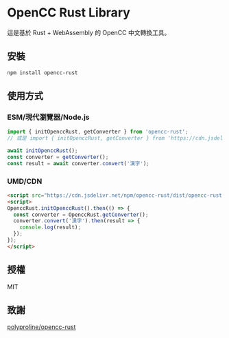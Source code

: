 # OpenCC Rust Library

這是基於 Rust + WebAssembly 的 OpenCC 中文轉換工具。

## 安裝

```sh
npm install opencc-rust
```

## 使用方式

### ESM/現代瀏覽器/Node.js

```js
import { initOpenccRust, getConverter } from 'opencc-rust';
// 或是 import { initOpenccRust, getConverter } from 'https://cdn.jsdelivr.net/npm/opencc-rust/dist/opencc-rust.mjs';

await initOpenccRust();
const converter = getConverter();
const result = await converter.convert('漢字');
```

### UMD/CDN

```html
<script src="https://cdn.jsdelivr.net/npm/opencc-rust/dist/opencc-rust.umd.js"></script>
<script>
OpenccRust.initOpenccRust().then(() => {
  const converter = OpenccRust.getConverter();
  converter.convert('漢字').then(result => {
    console.log(result);
  });
});
</script>
```
## 授權
MIT

## 致謝

[polyproline/opencc-rust](https://github.com/polyproline/opencc-rust)